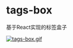 # tags-box
基于React实现的标签盒子

[![tags-box.gif](https://pic.gksec.com/2020/09/06/90c19b7dff84b/tags-box.gif)](https://pic.gksec.com/2020/09/06/90c19b7dff84b/tags-box.gif)
